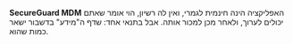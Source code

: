 **SecureGuard MDM**
האפליקציה הינה חינמית לגמרי, ואין לה רשיון, הוי אומר שאתם יכולים לערוך, ולאחר מכן למכור אותה.
אבל בתנאי אחד: שדף ה"מידע" בדשבור ישאר כמות שהוא.
